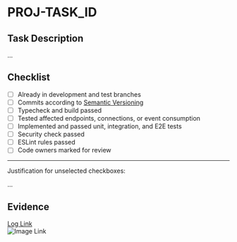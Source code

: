 <!--
Pull Request title pattern:
  > <type>/<CODE>-short_description
  > Ex.: feat/PROJ-123-new_list_users_endpoint
-->

# PROJ-TASK_ID

## Task Description

...
<!--
Description of the functionality and main decisions made
-->

## Checklist

- [ ] Already in development and test branches
- [ ] Commits according to [Semantic Versioning](https://semver.org/spec/v2.0.0.html)
- [ ] Typecheck and build passed
- [ ] Tested affected endpoints, connections, or event consumption
- [ ] Implemented and passed unit, integration, and E2E tests
- [ ] Security check passed
- [ ] ESLint rules passed
- [ ] Code owners marked for review

___

Justification for unselected checkboxes:

...

## Evidence

[Log Link](https://google.com)  
![Image Link](https://google.com)  
